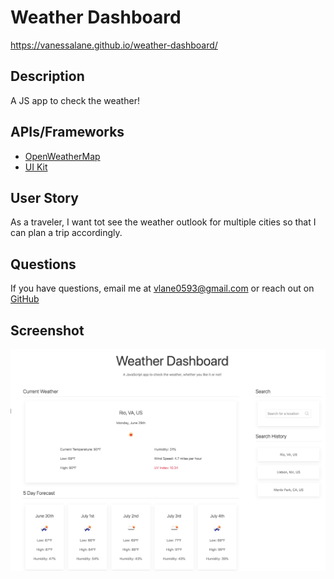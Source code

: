 # Weather Dashboard
https://vanessalane.github.io/weather-dashboard/

## Description
A JS app to check the weather!

## APIs/Frameworks
- [OpenWeatherMap](https://rapidapi.com/community/api/open-weather-map)
- [UI Kit](https://getuikit.com/)

## User Story
As a traveler, I want tot see the weather outlook for multiple cities so that I can plan a trip accordingly.

## Questions
If you have questions, email me at [vlane0593@gmail.com](mailto:vlane0593@gmail.com) or reach out on [GitHub](https://www.github.com/vanessalane)

## Screenshot
![Screenshot of weather app](assets/img/screenshot.png)
